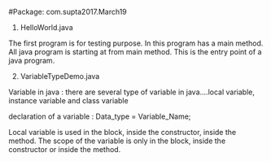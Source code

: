 #Package: com.supta2017.March19

1. HelloWorld.java

The first program is for testing purpose. In this program has a main method. All java program is starting at from main method. This is the entry point of a java program. 

2. VariableTypeDemo.java

Variable in java :
there are several type of variable in java....local variable, instance variable and class variable

declaration of a variable : Data_type = Variable_Name;

Local variable is used in the block, inside the constructor, inside the method. The scope of the variable is only in the block, inside the constructor or inside the method.
